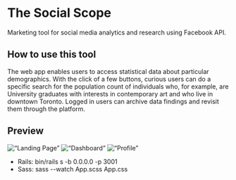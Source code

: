 # The Social Scope 
Marketing tool for social media analytics and research using Facebook API.

## How to use this tool
The web app enables users to access statistical data about particular demographics. With the click of a few buttons, curious users can do a specific search for the population count of individuals who, for example, are University graduates with interests in contemporary art and who live in downtown Toronto. Logged in users can archive data findings and revisit them through the platform. 

## Preview
![“Landing Page”](https://github.com/matichmike/FB-Audience-Outreach/blob/master/screenshots/landing.png?raw=true)
![“Dashboard”](https://github.com/matichmike/FB-Audience-Outreach/blob/master/screenshots/dashboard.png?raw=true)
![“Profile”](https://github.com/matichmike/FB-Audience-Outreach/blob/master/screenshots/profile.png?raw=true)

* Rails: bin/rails s -b 0.0.0.0 -p 3001
* Sass: sass --watch App.scss App.css

